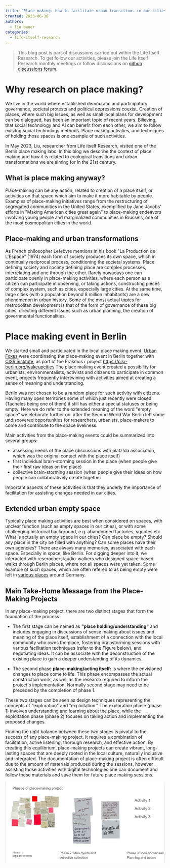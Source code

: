 ```yaml
---
title: "Place making: how to facilitate urban transitions in our cities"
created: 2023-06-18
authors: 
  - liu bauer
categories: 
  - life-itself-research
---
```


>This blog post is part of discussions carried out within the Life Itself Research. 
To get follow our activities, please join the Life Itself Research monthly meetings or follow discussions on [github discussions forum](https://github.com/orgs/life-itself/discussions).

# Why research on place making?

We live in the world where established democratic and participatory governance, societal protests and political oppressions coexist. 
Creation of places, where such big issues, as well as small local plans for development can be dialogued, has been an important topic of recent years.
Bilieving, that social technology and AI can benefit from each other, we aim to follow exisitng social technology methods. Place making activities, and techniques of holding those spaces is one example of such activities.

In May 2023, Liu, researcher from Life itself Research, visited one of the Berlin place making labs. 
In this blog we describe the context of place making and how it is related to ecological transitions and urban transformations we are aiming for in the 21st century.

## What is place making anyway?
Place-making can be any action, related to creation of a place itself, or activities on that space which aim to make it more habitable by people.
Examples of place-making initiatives range from the restructuring of segregated communities in the United States, exemplified by Jane Jacobs' efforts in "Making American cities great again" to place-making endeavors involving young people and marginalized communities in Brussels, one of the most cosmopolitan cities in the world. 

## Place-making and urban transformations
As French philosopher Lefebvre mentions in his book "La Production de L'Espace" (1974) each form of society 
produces its own space, which in continually reciprocal process, conditioning the societal systems.
Place defining society and society defining place are complex processes, interrelating and one through the other. 
Rarely nowadays one can participate openly in place-making activities, where each person as a citizen can participate in observing, or taking actions, constructing pieces of complex system, such as cities, especially large cities.
At the same time, large cities (with a population beyond 8 million inhabitants) are a new phenomenon in urban history. 
Some of the most actual topics for metropolitan development is that of the form of governance of these big cities, directing different issues such as urban planning, the creation of governmental functionalities. 

# Place making event in Berlin
We started small and participated in the local place making event.
[Urban Foxes](https://www.urbanfoxes.org/) were coordinating the place-making event in Berlin together with [CISR institute](https://cisr-berlin.org/),
as part of the Erasmus+ project https://cisr-berlin.org/wakeupcities 
The place making event created a possibility for urbanists, environmentalists, activists and citizens to participate in common event, projects frequently intertwining with activities aimed at creating a sense of meaning and understanding.

Berlin was not chosen to be a random place for such activity with citizens.
Having many open territories some of which just recently were closed (Tacheles being one of them) it still has either a special statuses or being empty. Here we do refer to the extended meaning of the word "empty space" we eleborate further on. 
after the Second World War Berlin left some undiscovered opportunities for researchers, urbanists, place-makers to come and contribute to the space liveliness. 

Main activities from the place-making events could be summarized into several groups: 
- assessing needs of the place (discussions with platz!da association, which was the original contact with the place itself)
- first individual brain-storming session in the place (when people give their first raw ideas on the place)
- collective brain-storming session (when people give their ideas on how people can collaboratively create together

Important aspects of these activities is that they underly the importance of facilitation for assisting changes needed in our cities.


## Extended urban empty space 

Typically place making activities are best when considered on spaces, with unclear function (such as empty spaces in our cities), or with some challenging historical background, e.g. abandonned factories, 
squotes etc. 
What is actually an empty space in our cities? Can place be empty? Should any place in the city be filled with anything? Can some places have their own agencies?
There are always many memories, associated with each space. Especially in space, like Berlin. 
For digging deeper into it, we interacted with reserachers/audio-walkers who designed space-based walks through Berlin places, where not all spaces were yet taken. 
Some example of such spaces, which are often refered to as being empty were left in [various places](https://www.spiegel.de/international/zeitgeist/a-city-in-flux-documenting-berlin-s-forgotten-spaces-a-719805.html) around Germany.

## Main Take-Home Message from the Place-Making Projects

In any place-making project, there are two distinct stages that form the foundation of the process:

- The first stage can be named as **"place holding/understanding"** and includes engaging in discussions of sense making about issues and meaning of the place itself, establishment of a connection with the local community who owns the place, fostering brainstorming sessions with various facilitation techniques (refer to the Figure below), and negotiating ideas. It can be associate with the deconstruction of the existing place to gain a deeper understanding of its dynamics.

- The second phase **place-making/acting itself:**  is where the envisioned changes to place come to life. 
This phase encompasses the actual construction work, as well as the research required to inform the project's implementation. Normally second stage may need to be preceded by the completion of phase 1.

These two stages can be seen as design techniques representing the concepts of "exploration" and "exploitation." The exploration phase (phase 1) involves understanding and learning about the place, while the exploitation phase (phase 2) focuses on taking action and implementing the proposed changes.

Finding the right balance between these two stages is pivotal to the success of any place-making project. It requires a combination of facilitation, active listening, thorough research, and effective action. By creating this equilibrium, place-making projects can create vibrant, long-lasting spaces that are deeply rooted in the local culture, naturally inclusive and integrated.
The documentation of place-making project is often difficult due to the amount of materials produced during the sessions, however assisting those activities with digital technologies one can document and follow these materials and save them for future place making sessions.


![plot](https://github.com/Liyubov/community/blob/master/research/figures/place%20making.PNG)

